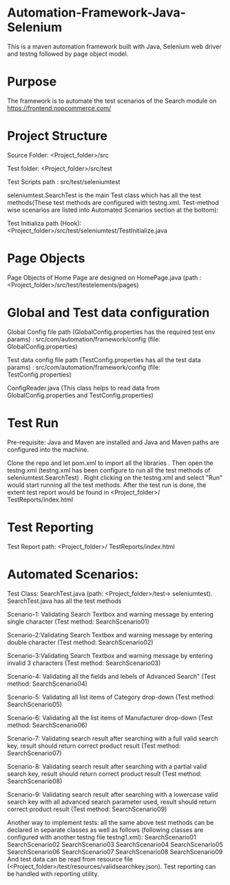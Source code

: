 # Automation-Framework-Java-Selenium
This is a maven automation framework built with Java, Selenium web driver and testng followed by page object model.

Purpose
========
The framework is to automate the test scenarios of the Search module on https://frontend.nopcommerce.com/ 

Project Structure
=================

Source Folder: <Project_folder>/src

Test folder: <Project_folder>/src/test

Test Scripts path : src/test/seleniumtest

seleniumtest.SearchTest is the main Test class which has all the test methods(These test methods are configured with testng.xml. Test-method wise scenarios are listed into Automated Scenarios section at the bottom):

Test Initializa path (Hook): <Project_folder>/src/test/seleniumtest/TestInitialize.java

Page Objects
============
Page Objects of Home Page are designed on HomePage.java (path : <Project_folder>/src/test/testelements/pages)


Global and Test data configuration
===================================
Global Config file path (GlobalConfig.properties has the required test env params) : src/com/automation/framework/config (file: GlobalConfig.properties)

Test data config file path (TestConfig.properties has all the test data params) : src/com/automation/framework/config (file: TestConfig.properties)

ConfigReader.java (This class helps to read data from GlobalConfig.properties and TestConfig.properties)


Test Run
========
Pre-requisite: Java and Maven are installed and Java and Maven paths are configured into the machine.

Clone the repo and let pom.xml to import all the libraries . Then open the testng.xml (testng.xml has been configure to run all the test methods of seleniumtest.SearchTest) .
Right clicking on the testng.xml and select "Run" would start running all the test methods. After the test run is done, the extent test report would be found in <Project_folder>/ TestReports/index.html

Test Reporting
==============
Test Report path: <Project_folder>/ TestReports/index.html


Automated Scenarios:
===================
Test Class: SearchTest.java  (path: <Project_folder>/test-> seleniumtest). SearchTest.java has all the test methods

Scenario-1: Validating Search Textbox and warning message by entering single character (Test method: SearchScenario01)

Scenario-2:Validating Search Textbox and warning message by entering double character (Test method: SearchScenario02)

Scenario-3:Validating Search Textbox and warning message by entering invalid 3 characters (Test method: SearchScenario03)

Scenario-4: Validating all the fields and lebels of Advanced Search" (Test method: SearchScenario04)

Scenario-5: Validating all list items of Category drop-down (Test method: SearchScenario05)

Scenario-6: Validating all the list items of Manufacturer drop-down (Test method: SearchScenario06)

Scenario-7: Validating search result after searching with a full valid search key, result should return correct product result (Test method: SearchScenario07)

Scenario-8: Validating search result after searching with a partial valid search key, result should return correct product result (Test method: SearchScenario08)

Scenario-9: Validating search result after searching with a lowercase valid search key with all advanced search parameter used, result should return correct product result (Test method: SearchScenario09)


Another way to implement tests: 
all the same above test methods can be declared in separate classes as well as follows (following classes are configured with another testng file testng1.xml):
SearchScenario01
SearchScenario02
SearchScenario03
SearchScenario04
SearchScenario05
SearchScenario06
SearchScenario07
SearchScenario08
SearchScenario09
And test data can be read from resource file (<Project_folder>/test/resources/validsearchkey.json). Test reporting can be handled with reporting utility.


